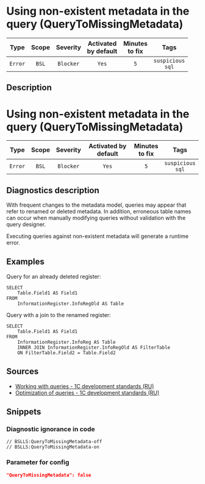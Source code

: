 # Using non-existent metadata in the query (QueryToMissingMetadata)

|  Type   | Scope | Severity  |    Activated<br>by default    |    Minutes<br>to fix    |            Tags             |
|:-------:|:-----:|:---------:|:-----------------------------:|:-----------------------:|:---------------------------:|
| `Error` | `BSL` | `Blocker` |             `Yes`             |           `5`           |    `suspicious`<br>`sql`    |

<!-- Блоки выше заполняются автоматически, не трогать -->
## Description

# Using non-existent metadata in the query (QueryToMissingMetadata)

|  Type   | Scope | Severity  | Activated by default | Minutes<br> to fix |            Tags             |
|:-------:|:-----:|:---------:|:--------------------:|:------------------------:|:---------------------------:|
| `Error` | `BSL` | `Blocker` |        `Yes`         |           `5`            | `suspicious`<br>`sql` |

<!-- Блоки выше заполняются автоматически, не трогать -->
## Diagnostics description

With frequent changes to the metadata model, queries may appear that refer to renamed or deleted metadata. In addition, erroneous table names can occur when manually modifying queries without validation with the query designer.

Executing queries against non-existent metadata will generate a runtime error.

## Examples

Query for an already deleted register:
```sdbl
SELECT
    Table.Field1 AS Field1
FROM
    InformationRegister.InfoRegOld AS Table
```
Query with a join to the renamed register:
```sdbl
SELECT
    Table.Field1 AS Field1
FROM
    InformationRegister.InfoReg AS Table 
    INNER JOIN InformationRegister.InfoRegOld AS FilterTable
    ON FilterTable.Field2 = Table.Field2
```

## Sources
<!-- Необходимо указывать ссылки на все источники, из которых почерпнута информация для создания диагностики -->
<!-- Примеры источников

* Источник: [Стандарт: Тексты модулей](https://its.1c.ru/db/v8std#content:456:hdoc)
* Полезная информация: [Отказ от использования модальных окон](https://its.1c.ru/db/metod8dev#content:5272:hdoc)
* Источник: [Cognitive complexity, ver. 1.4](https://www.sonarsource.com/docs/CognitiveComplexity.pdf) -->
- [Working with queries - 1C development standards (RU)](https://its.1c.ru/db/v8std#browse:13:-1:26:27)
- [Optimization of queries - 1C development standards (RU)](https://its.1c.ru/db/v8std#browse:13:-1:26:28)

## Snippets

<!-- Блоки ниже заполняются автоматически, не трогать -->
### Diagnostic ignorance in code

```bsl
// BSLLS:QueryToMissingMetadata-off
// BSLLS:QueryToMissingMetadata-on
```

### Parameter for config

```json
"QueryToMissingMetadata": false
```
